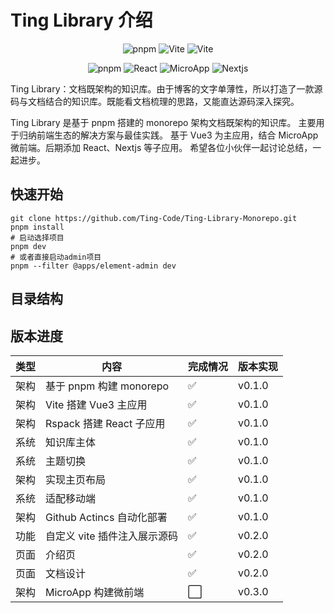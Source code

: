 # <a id="ting">Ting Library 介绍</a>

<p align="center">
<img src="https://img.shields.io/badge/pnpm-8.0+-brown.svg" alt="pnpm" />
<img src="https://img.shields.io/badge/Vue-3.3+-green.svg" alt="Vite"  /> 
<img src="https://img.shields.io/badge/Vite-4.3+-violet.svg" alt="Vite" />
</p>
<p align="center">
<img src="https://img.shields.io/badge/Rspack-0.2+-red.svg" alt="pnpm" />
<img src="https://img.shields.io/badge/React-18+-midnightblue.svg" alt="React"  /> 
<img src="https://img.shields.io/badge/MicroApp-13+-cyan.svg" alt="MicroApp" />
<img src="https://img.shields.io/badge/Nextjs-13+-black.svg" alt="Nextjs" />
</p>

Ting Library：文档既架构的知识库。由于博客的文字单薄性，所以打造了一款源码与文档结合的知识库。既能看文档梳理的思路，又能直达源码深入探究。

Ting Library 是基于 pnpm 搭建的 monorepo 架构文档既架构的知识库。 主要用于归纳前端生态的解决方案与最佳实践。 基于 Vue3 为主应用，结合 MicroApp 微前端。后期添加 React、Nextjs 等子应用。 希望各位小伙伴一起讨论总结，一起进步。

## 快速开始

```
git clone https://github.com/Ting-Code/Ting-Library-Monorepo.git
pnpm install
# 启动选择项目
pnpm dev
# 或者直接启动admin项目
pnpm --filter @apps/element-admin dev
```

## 目录结构

## 版本进度

| 类型 | 内容                         | 完成情况 | 版本实现 |
| ---- | ---------------------------- | -------- | -------- |
| 架构 | 基于 pnpm 构建 monorepo      | ✅       | v0.1.0   |
| 架构 | Vite 搭建 Vue3 主应用        | ✅       | v0.1.0   |
| 架构 | Rspack 搭建 React 子应用     | ✅       | v0.1.0   |
| 系统 | 知识库主体                   | ✅       | v0.1.0   |
| 系统 | 主题切换                     | ✅       | v0.1.0   |
| 架构 | 实现主页布局                 | ✅       | v0.1.0   |
| 系统 | 适配移动端                   | ✅       | v0.1.0   |
| 架构 | Github Actincs 自动化部署    | ✅       | v0.1.0   |
| 功能 | 自定义 vite 插件注入展示源码 | ✅       | v0.2.0   |
| 页面 | 介绍页                       | ✅       | v0.2.0   |
| 页面 | 文档设计                     | ✅       | v0.2.0   |
| 架构 | MicroApp 构建微前端          | ⬜️      | v0.3.0   |
